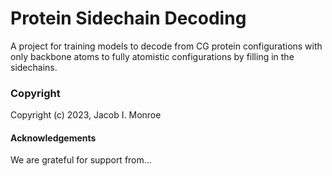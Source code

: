 Protein Sidechain Decoding
==============================

A project for training models to decode from CG protein configurations with only backbone atoms to fully atomistic configurations by filling in the sidechains.

### Copyright

Copyright (c) 2023, Jacob I. Monroe

#### Acknowledgements

We are grateful for support from...

